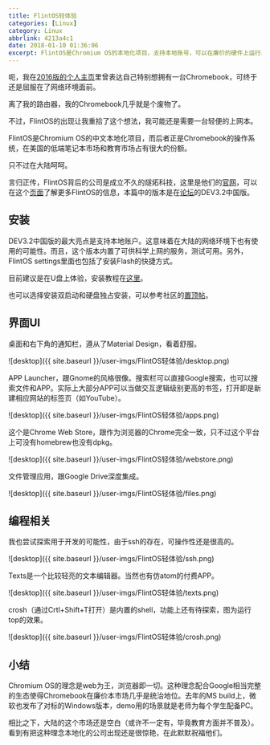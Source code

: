 ```yaml
---
title: FlintOS轻体验
categories: [Linux]
category: Linux
abbrlink: 4213a4c1
date: 2018-01-10 01:36:06
excerpt: FlintOS是Chromium OS的本地化项目，支持本地账号，可以在廉价的硬件上运行。
---
```



呃，我在[2016版的个人主页](https://ddlee.cc/index_ver2016.html)里曾表达自己特别想拥有一台Chromebook，可终于还是屈服在了网络环境面前。

离了我的路由器，我的Chromebook几乎就是个废物了。

不过，FlintOS的出现让我重拾了这个想法，我可能还是需要一台轻便的上网本。

FlintOS是Chromium OS的中文本地化项目，而后者正是Chromebook的操作系统，在美国的低端笔记本市场和教育市场占有很大的份额。

只不过在大陆呵呵。

言归正传，FlintOS背后的公司是成立不久的燧炻科技，这里是他们的[官网](https://flintos.com)，可以在这个[页面](https://flintos.com/faq/)了解更多FlintOS的信息，本篇中的版本是在[论坛](https://flintos.com/community/topic/flint-os-for-pc-dev-3-1-%e5%8f%91%e5%b8%83%e9%80%9a%e7%9f%a5/)的DEV3.2中国版。

## 安装

DEV3.2中国版的最大亮点是支持本地账户。这意味着在大陆的网络环境下也有使用的可能性。而且，这个版本内置了可供科学上网的服务，测试可用。另外，FlintOS settings里面也包括了安装Flash的快捷方式。

目前建议是在U盘上体验，安装教程在[这里](https://flintos.com/instructions-pc)。

也可以选择安装双启动和硬盘独占安装，可以参考社区的[置顶帖](https://flintos.com/community/forum/flint-os-for-pc/)。



## 界面UI

桌面和右下角的通知栏，遵从了Material Design，看着舒服。

![desktop]({{ site.baseurl }}/user-imgs/FlintOS轻体验/desktop.png)

APP Launcher，跟Gnome的风格很像。搜索栏可以直接Google搜索，也可以搜索文件和APP。实际上大部分APP可以当做交互逻辑级别更高的书签，打开即是新建相应网站的标签页（如YouTube）。

![desktop]({{ site.baseurl }}/user-imgs/FlintOS轻体验/apps.png)

这个是Chrome Web Store，跟作为浏览器的Chrome完全一致，只不过这个平台上可没有homebrew也没有dpkg。

![desktop]({{ site.baseurl }}/user-imgs/FlintOS轻体验/webstore.png)

文件管理应用，跟Google Drive深度集成。

![desktop]({{ site.baseurl }}/user-imgs/FlintOS轻体验/files.png)

## 编程相关

我也尝试探索用于开发的可能性，由于ssh的存在，可操作性还是很高的。

![desktop]({{ site.baseurl }}/user-imgs/FlintOS轻体验/ssh.png)

Texts是一个比较轻亮的文本编辑器。当然也有仿atom的付费APP。

![desktop]({{ site.baseurl }}/user-imgs/FlintOS轻体验/texts.png)

crosh（通过Crtl+Shift+T打开）是内置的shell，功能上还有待探索，图为运行top的效果。

![desktop]({{ site.baseurl }}/user-imgs/FlintOS轻体验/crosh.png)


## 小结

Chromium OS的理念是web为王，浏览器即一切。这种理念配合Google相当完整的生态使得Chromebook在廉价本市场几乎是统治地位。去年的MS build上，微软也发布了对标的Windows版本，demo用的场景就是老师为每个学生配备PC。

相比之下，大陆的这个市场还是空白（或许不一定有，毕竟教育方面并不普及）。看到有把这种理念本地化的公司出现还是很惊艳，在此默默祝福他们。
